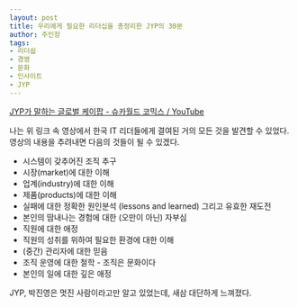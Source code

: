 ```yaml
---
layout: post
title: 우리에게 필요한 리더십을 총정리한 JYP의 30분
author: 주인장
tags:
- 리더쉽
- 경영
- 문화
- 인사이트
- JYP
---
```


[JYP가 말하는 글로벌 케이팝 - 슈카월드 코믹스 / YouTube](https://www.youtube.com/watch?v=eaF3CojDioY)

나는 위 링크 속 영상에서 한국 IT 리더들에게 결여된 거의 모든 것을 발견할 수 있었다.  
영상의 내용을 추려내면 다음의 것들이 될 수 있겠다.

- 시스템이 갖추어진 조직 추구
- 시장(market)에 대한 이해
- 업계(industry)에 대한 이해
- 제품(products)에 대한 이해
- 실패에 대한 정확한 원인분석 (lessons and learned) 그리고 유효한 재도전
- 본인의 땀내나는 경험에 대한 (오만이 아닌) 자부심 
- 직원에 대한 애정
- 직원의 성취를 위하여 필요한 환경에 대한 이해
- (중간) 관리자에 대한 믿음
- 조직 운영에 대한 철학 - 조직은 문화이다
- 본인의 일에 대한 깊은 애정

JYP, 박진영은 멋진 사람이라고만 알고 있었는데, 새삼 대단하게 느껴졌다.
